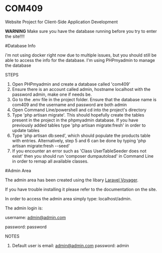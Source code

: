 

# COM409
Website Project for Client-Side Application Development 

**WARNING**
Make sure you have the database running before you try to enter the site!!!!


#Database Info

i'm not using docker right now due to multiple issues, but you should still be able to access the info for the database. I'm using PHPmyadmin to manage the database

STEPS

1. Open PHPmyadmin and create a database called 'com409'
2. Ensure there is an account called admin, hostname localhost with the password admin, make one if needs be.
3. Go to the .env file in the project folder. Ensure that the database name is com409 and the username and password are both admin
4. Open Command Line/powershell and cd into the project's directory
5. Type 'php artisan migrate'. This should hopefully create the tables present in the project in the phpmyadmin database. If you have previously added tables type 'php artisan migrate:fresh' in order to update tables
6. Type 'php artisan db:seed', which should populate the products table with entries.
	Alternatively, step 5 and 6 can be done by typing 'php artisan migrate:fresh --seed'
7. If you encounter an error such as 'Class UserTableSeeder does not exist' then you should run 'composer dumpautoload' in Command Line in order to remap all available classes.

#Admin Area 

The admin area has been created using the libary [Laravel Voyager](https://laravelvoyager.com/).

If you have trouble installing it please refer to the documentation on the site.

In order to access the admin area simply type: localhost/admin.

The admin login is:

username: admin@admin.com

password: password 

NOTES

1. Default user is email: admin@admin.com   password: admin

